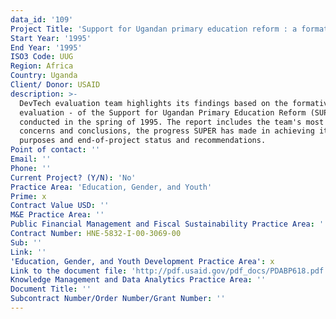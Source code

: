 ```yaml
---
data_id: '109'
Project Title: 'Support for Ugandan primary education reform : a formative evaluation'
Start Year: '1995'
End Year: '1995'
ISO3 Code: UUG
Region: Africa
Country: Uganda
Client/ Donor: USAID
description: >-
  DevTech evaluation team highlights its findings based on the formative
  evaluation - of the Support for Ugandan Primary Education Reform (SUPER),
  conducted in the spring of 1995. The report includes the team's most important
  concerns and conclusions, the progress SUPER has made in achieving its
  purposes and end-of-project status and recommendations.
Point of contact: ''
Email: ''
Phone: ''
Current Project? (Y/N): 'No'
Practice Area: 'Education, Gender, and Youth'
Prime: x
Contract Value USD: ''
M&E Practice Area: ''
Public Financial Management and Fiscal Sustainability Practice Area: ''
Contract Number: HNE-5832-I-00-3069-00
Sub: ''
Link: ''
'Education, Gender, and Youth Development Practice Area': x
Link to the document file: 'http://pdf.usaid.gov/pdf_docs/PDABP618.pdf'
Knowledge Management and Data Analytics Practice Area: ''
Document Title: ''
Subcontract Number/Order Number/Grant Number: ''
---
```

